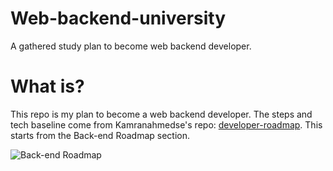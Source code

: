 # Web-backend-university
A gathered study plan to become web backend developer.
# What is?
This repo is my plan to become a web backend developer.
The steps and tech baseline come from Kamranahmedse's repo: [developer-roadmap](https://github.com/kamranahmedse/developer-roadmap). This starts from the Back-end Roadmap section.

![Back-end Roadmap](https://camo.githubusercontent.com/989b5d78efe42fefa78f26443f146d027dcfb9b0/68747470733a2f2f692e696d6775722e636f6d2f6a7a3478726c512e706e67)
